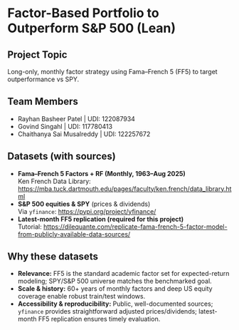 # Factor-Based Portfolio to Outperform S&P 500 (Lean)

## Project Topic
Long-only, monthly factor strategy using Fama–French 5 (FF5) to target outperformance vs SPY.

## Team Members
- Rayhan Basheer Patel	  	| UDI: 122087934
- Govind Singahl		    	  | UDI: 117780413
- Chaithanya Sai Musalreddy | UDI: 122257672

## Datasets (with sources)
- **Fama–French 5 Factors + RF (Monthly, 1963–Aug 2025)**  
  Ken French Data Library: https://mba.tuck.dartmouth.edu/pages/faculty/ken.french/data_library.html
- **S&P 500 equities & SPY** (prices & dividends)  
  Via `yfinance`: https://pypi.org/project/yfinance/
- **Latest-month FF5 replication (required for this project)**  
  Tutorial: https://dilequante.com/replicate-fama-french-5-factor-model-from-publicly-available-data-sources/

## Why these datasets
- **Relevance:** FF5 is the standard academic factor set for expected-return modeling; SPY/S&P 500 universe matches the benchmarked goal.
- **Scale & history:** 60+ years of monthly factors and deep US equity coverage enable robust train/test windows.
- **Accessibility & reproducibility:** Public, well-documented sources; `yfinance` provides straightforward adjusted prices/dividends; latest-month FF5 replication ensures timely evaluation.

